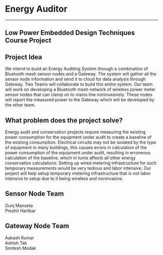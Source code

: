 # Energy Auditor
----

## Low Power Embedded Design Techniques Course Project  
## Project Idea  
We intend to build an Energy Auditing System through a combination of Bluetooth mesh
sensor nodes and a Gateway. The system will gather all the sensor node information and
send it to cloud for data analysis through Gateway.
Two Teams will collaborate to build this entire system. Our team will work on developing a
Bluetooth mesh network of wireless power meter sensor nodes that can clamp on to mains
line noninvasively. These nodes will report the measured power to the Gateway which will
be developed by the other team.

## What problem does the project solve?
Energy audit and conservation projects require measuring the existing power consumption
for the equipment under audit to create a baseline of the existing consumption. Electrical
circuits may not be isolated by the type of equipment in many buildings, this causes errors
in calculation of the power consumption of the equipment under audit, resulting in
erroneous calculation of the baseline, which in turns affects all other energy conservation
calculations. Setting up wired metering infrastructure for such temporary measurements
would be very tedious and labor intensive. Our project will help setup temporary metering
infrastructure that is not labor intensive to setup due to it being wireless and noninvasive.

## Sensor Node Team  
  Gunj Manseta  
  Preshit Harlikar  

## Gateway Node Team  
  Aakash Kumar  
  Ashish Tak  
  Smitesh Modak  
